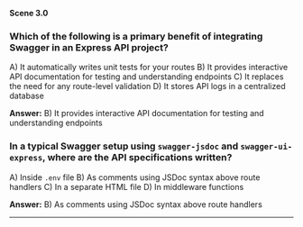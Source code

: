 **Scene 3.0**

### **Which of the following is a primary benefit of integrating Swagger in an Express API project?**

A) It automatically writes unit tests for your routes
B) It provides interactive API documentation for testing and understanding endpoints
C) It replaces the need for any route-level validation
D) It stores API logs in a centralized database

**Answer:** B) It provides interactive API documentation for testing and understanding endpoints


### **In a typical Swagger setup using `swagger-jsdoc` and `swagger-ui-express`, where are the API specifications written?**

A) Inside `.env` file
B) As comments using JSDoc syntax above route handlers
C) In a separate HTML file
D) In middleware functions

**Answer:** B) As comments using JSDoc syntax above route handlers

---
